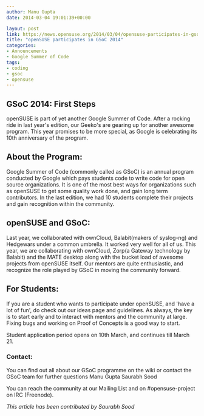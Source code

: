```yaml
---
author: Manu Gupta
date: 2014-03-04 19:01:39+00:00

layout: post
link: https://news.opensuse.org/2014/03/04/opensuse-participates-in-gsoc-2014/
title: "openSUSE participates in GSoC 2014"
categories:
- Announcements
- Google Summer of Code
tags:
- coding
- gsoc
- opensuse
---
```



## GSoC 2014: First Steps


openSUSE is part of yet another Google Summer of Code. After a rocking ride in last year's edition, our Geeko's are gearing up for another awesome program. This year promises to be more special, as Google is celebrating its 10th anniversary of the program.


## About the Program:


Google Summer of Code (commonly called as GSoC) is an annual program conducted by Google which pays students code to write code for open source organizations. It is one of the most best ways for organizations such as openSUSE to get some quality work done, and gain long term contributors. In the last edition, we had 10 students complete their projects and gain recognition within the community.


## openSUSE and GSoC:


Last year, we collaborated with ownCloud, Balabit(makers of syslog-ng) and Hedgewars under a common umbrella. It worked very well for all of us. This year, we are collaborating with ownCloud, Zorp(a Gateway technology by Balabit) and the MATE desktop along with the bucket load of awesome projects from openSUSE itself. Our mentors are quite enthusiastic, and recognize the role played by GSoC in moving the community forward.


## For Students:


If you are a student who wants to participate under openSUSE, and 'have a lot of fun', do check out our ideas page and guidelines. As always, the key is to start early and to interact with mentors and the community at large. Fixing bugs and working on Proof of Concepts is a good way to start.

Student application period opens on 10th March, and continues till March 21.


### Contact:


You can find out all about our GSoC programme on the wiki or contact the GSoC team for further questions
Manu Gupta
Saurabh Sood

You can reach the community at our Mailing List and on #opensuse-project on IRC (Freenode).

_This article has been contributed by Saurabh Sood_		

